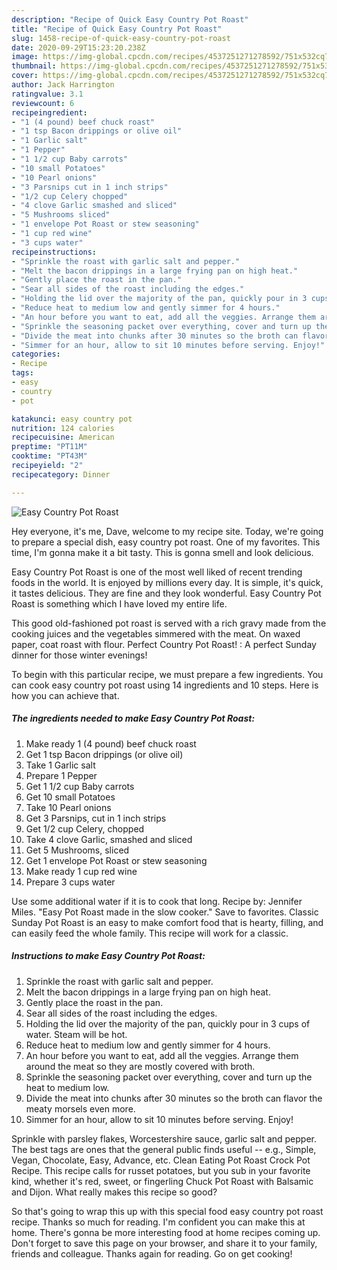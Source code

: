 ```yaml
---
description: "Recipe of Quick Easy Country Pot Roast"
title: "Recipe of Quick Easy Country Pot Roast"
slug: 1458-recipe-of-quick-easy-country-pot-roast
date: 2020-09-29T15:23:20.238Z
image: https://img-global.cpcdn.com/recipes/4537251271278592/751x532cq70/easy-country-pot-roast-recipe-main-photo.jpg
thumbnail: https://img-global.cpcdn.com/recipes/4537251271278592/751x532cq70/easy-country-pot-roast-recipe-main-photo.jpg
cover: https://img-global.cpcdn.com/recipes/4537251271278592/751x532cq70/easy-country-pot-roast-recipe-main-photo.jpg
author: Jack Harrington
ratingvalue: 3.1
reviewcount: 6
recipeingredient:
- "1 (4 pound) beef chuck roast"
- "1 tsp Bacon drippings or olive oil"
- "1 Garlic salt"
- "1 Pepper"
- "1 1/2 cup Baby carrots"
- "10 small Potatoes"
- "10 Pearl onions"
- "3 Parsnips cut in 1 inch strips"
- "1/2 cup Celery chopped"
- "4 clove Garlic smashed and sliced"
- "5 Mushrooms sliced"
- "1 envelope Pot Roast or stew seasoning"
- "1 cup red wine"
- "3 cups water"
recipeinstructions:
- "Sprinkle the roast with garlic salt and pepper."
- "Melt the bacon drippings in a large frying pan on high heat."
- "Gently place the roast in the pan."
- "Sear all sides of the roast including the edges."
- "Holding the lid over the majority of the pan, quickly pour in 3 cups of water. Steam will be hot."
- "Reduce heat to medium low and gently simmer for 4 hours."
- "An hour before you want to eat, add all the veggies. Arrange them around the meat so they are mostly covered with broth."
- "Sprinkle the seasoning packet over everything, cover and turn up the heat to medium low."
- "Divide the meat into chunks after 30 minutes so the broth can flavor the meaty morsels even more."
- "Simmer for an hour, allow to sit 10 minutes before serving. Enjoy!"
categories:
- Recipe
tags:
- easy
- country
- pot

katakunci: easy country pot 
nutrition: 124 calories
recipecuisine: American
preptime: "PT11M"
cooktime: "PT43M"
recipeyield: "2"
recipecategory: Dinner

---
```



![Easy Country Pot Roast](https://img-global.cpcdn.com/recipes/4537251271278592/751x532cq70/easy-country-pot-roast-recipe-main-photo.jpg)

Hey everyone, it's me, Dave, welcome to my recipe site. Today, we're going to prepare a special dish, easy country pot roast. One of my favorites. This time, I'm gonna make it a bit tasty. This is gonna smell and look delicious.

Easy Country Pot Roast is one of the most well liked of recent trending foods in the world. It is enjoyed by millions every day. It is simple, it's quick, it tastes delicious. They are fine and they look wonderful. Easy Country Pot Roast is something which I have loved my entire life.

This good old-fashioned pot roast is served with a rich gravy made from the cooking juices and the vegetables simmered with the meat. On waxed paper, coat roast with flour. Perfect Country Pot Roast! : A perfect Sunday dinner for those winter evenings!


To begin with this particular recipe, we must prepare a few ingredients. You can cook easy country pot roast using 14 ingredients and 10 steps. Here is how you can achieve that.

<!--inarticleads1-->

##### The ingredients needed to make Easy Country Pot Roast:

1. Make ready 1 (4 pound) beef chuck roast
1. Get 1 tsp Bacon drippings (or olive oil)
1. Take 1 Garlic salt
1. Prepare 1 Pepper
1. Get 1 1/2 cup Baby carrots
1. Get 10 small Potatoes
1. Take 10 Pearl onions
1. Get 3 Parsnips, cut in 1 inch strips
1. Get 1/2 cup Celery, chopped
1. Take 4 clove Garlic, smashed and sliced
1. Get 5 Mushrooms, sliced
1. Get 1 envelope Pot Roast or stew seasoning
1. Make ready 1 cup red wine
1. Prepare 3 cups water


Use some additional water if it is to cook that long. Recipe by: Jennifer Miles. &#34;Easy Pot Roast made in the slow cooker.&#34; Save to favorites. Classic Sunday Pot Roast is an easy to make comfort food that is hearty, filling, and can easily feed the whole family. This recipe will work for a classic. 

<!--inarticleads2-->

##### Instructions to make Easy Country Pot Roast:

1. Sprinkle the roast with garlic salt and pepper.
1. Melt the bacon drippings in a large frying pan on high heat.
1. Gently place the roast in the pan.
1. Sear all sides of the roast including the edges.
1. Holding the lid over the majority of the pan, quickly pour in 3 cups of water. Steam will be hot.
1. Reduce heat to medium low and gently simmer for 4 hours.
1. An hour before you want to eat, add all the veggies. Arrange them around the meat so they are mostly covered with broth.
1. Sprinkle the seasoning packet over everything, cover and turn up the heat to medium low.
1. Divide the meat into chunks after 30 minutes so the broth can flavor the meaty morsels even more.
1. Simmer for an hour, allow to sit 10 minutes before serving. Enjoy!


Sprinkle with parsley flakes, Worcestershire sauce, garlic salt and pepper. The best tags are ones that the general public finds useful -- e.g., Simple, Vegan, Chocolate, Easy, Advance, etc. Clean Eating Pot Roast Crock Pot Recipe. This recipe calls for russet potatoes, but you sub in your favorite kind, whether it&#39;s red, sweet, or fingerling Chuck Pot Roast with Balsamic and Dijon. What really makes this recipe so good? 

So that's going to wrap this up with this special food easy country pot roast recipe. Thanks so much for reading. I'm confident you can make this at home. There's gonna be more interesting food at home recipes coming up. Don't forget to save this page on your browser, and share it to your family, friends and colleague. Thanks again for reading. Go on get cooking!
